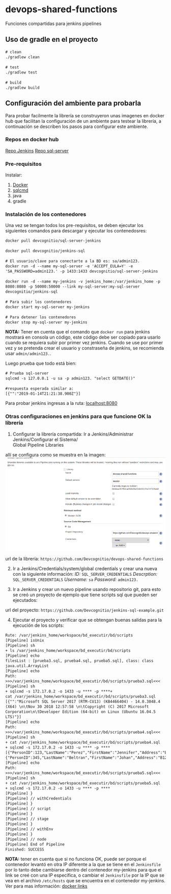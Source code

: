 # devops-shared-functions
Funciones compartidas para jenkins pipelines

## Uso de gradle en el proyecto
```shell
# clean
./gradlew clean

# test
./gradlew test

# build
./gradlew build
```

## Configuración del ambiente para probarla
Para probar facilmente la librería se construyeron unas imagenes en docker hub que facilitan la configuración de un ambiente para testear la librería, a continuación se describen los pasos para configurar este ambiente.

### Repos en docker hub
[Repo Jenkins](https://cloud.docker.com/u/devcognitio/repository/docker/devcognitio/jenkins-sql)
[Repo sql-server](https://cloud.docker.com/u/devcognitio/repository/docker/devcognitio/sql-server-jenkins)

### Pre-requisitos
Instalar:
1. [Docker](https://docs.docker.com/install/)
2. [sqlcmd](https://www.npmjs.com/package/sqlcmdjs)
3. java
4. gradle

### Instalación de los contenedores
Una vez se tengan todos los pre-requisitos, se deben ejecutar los siguientes comandos para descargar y ejecutar los contenedosres:
```shell
docker pull devcognitio/sql-server-jenkins

docker pull devcognitio/jenkins-sql

# El usuario/clave para conectarte a la BD es: sa/admin123.
docker run -d --name my-sql-server -e 'ACCEPT_EULA=Y' -e 'SA_PASSWORD=admin123.' -p 1433:1433 devcognitio/sql-server-jenkins

docker run -d --name my-jenkins -v jenkins_home:/var/jenkins_home -p 8080:8080 -p 50000:50000 --link my-sql-server:my-sql-server devcognitio/jenkins-sql

# Para subir los contenedores
docker start my-sql-server my-jenkins

# Para detener los contenedores
docker stop my-sql-server my-jenkins

```
**NOTA:** Tener en cuenta que el comando que `docker run` para jenkins mostrará en consola un código, este código debe ser copiado para usarlo cuando se requiera subir por primer vez jenkins.
Cuando se use por primer vez y se pretenda crear el usuario y constraseña de jenkins, se recomienda usar `admin/admin123.`.

Luego prueba que todo está bien:

```shell
# Prueba sql-server
sqlcmd -s 127.0.0.1 -u sa -p admin123. "select GETDATE()"

#respuesta esperada similar a:
[{"":"2019-01-14T21:21:38.900Z"}]

```
Para probar jenkins ingresas a la ruta: 
[localhost:8080](https://localhost:8080)

### Otras configuraciones en jenkins para que funcione OK la librería
1. Configurar la librería compartida: Ir a Jenkins/Administrar Jenkins/Configurar el Sistema/		
Global Pipeline Libraries

allí se configura como se muestra en la imagen:
![configuración librería compartida](images/libreria_jenkins.png "configuración librería compartida")

url de la librería: `https://github.com/Devcognitio/devops-shared-functions`

2. Ir a Jenkins/Credentials/system/global credentials y crear una nueva con la siguiente información:
*ID:* `SQL_SERVER_CREDENTIALS`
*Descrption:* `SQL_SERVER_CREDENTIALS`
*Username:* `sa`
*Password:* `admin123.`

3. Ir a Jenkins y crear un nuevo pipeline usando repositorio git, para esto se creó un proyecto de ejemplo que tiene scripts sql que pueden ser ejecutados:

url del proyecto: `https://github.com/Devcognitio/jenkins-sql-example.git`

4. Ejecutar el proyecto y verificar que se obtengan buenas salidas para la ejecución de los scripts:

```shell
Rute: /var/jenkins_home/workspace/bd_executir/bd/scripts
[Pipeline] isUnix
[Pipeline] sh
+ ls /var/jenkins_home/workspace/bd_executir/bd/scripts
[Pipeline] echo
filesList : [prueba3.sql, prueba4.sql, prueba5.sql], class: class java.util.ArrayList
[Pipeline] echo
Path: >>>/var/jenkins_home/workspace/bd_executir/bd/scripts/prueba3.sql<<<
[Pipeline] sh
+ sqlcmd -s 172.17.0.2 -o 1433 -u **** -p ****+ 
cat /var/jenkins_home/workspace/bd_executir/bd/scripts/prueba3.sql
[{"":"Microsoft SQL Server 2017 (RTM-CU13) (KB4466404) - 14.0.3048.4 (X64) \n\tNov 30 2018 12:57:58 \n\tCopyright (C) 2017 Microsoft Corporation\n\tDeveloper Edition (64-bit) on Linux (Ubuntu 16.04.5 LTS)"}]
[Pipeline] echo
Path: >>>/var/jenkins_home/workspace/bd_executir/bd/scripts/prueba4.sql<<<
[Pipeline] sh
+ cat /var/jenkins_home/workspace/bd_executir/bd/scripts/prueba4.sql
+ sqlcmd -s 172.17.0.2 -o 1433 -u **** -p ****
[{"PersonID":123,"LastName":"Perez","FirstName":"Jennifer","Address":"B123","City":"Medellin"},{"PersonID":345,"LastName":"Beltran","FirstName":"Johan","Address":"B123","City":"Lima"}]
[Pipeline] echo
Path: >>>/var/jenkins_home/workspace/bd_executir/bd/scripts/prueba5.sql<<<
[Pipeline] sh
+ cat /var/jenkins_home/workspace/bd_executir/bd/scripts/prueba5.sql
+ sqlcmd -s 172.17.0.2 -o 1433 -u **** -p ****
[Pipeline] }
[Pipeline] // withCredentials
[Pipeline] }
[Pipeline] // script
[Pipeline] }
[Pipeline] // stage
[Pipeline] }
[Pipeline] // withEnv
[Pipeline] }
[Pipeline] // node
[Pipeline] End of Pipeline
Finished: SUCCESS
```

**NOTA:** tener en cuenta que si no funciona OK, puede ser porque el contenedor levantó en otra IP diferente a la que se tiene en el `Jenkinsfile` por lo tanto debe cambiarse dentro del contenedor my-jenkins para que el link se creé con una IP específica, o cambiar el `Jenkinsfile` por la IP que se vea en el archivo `/etc/hosts` que se encuentra en el contenedor my-jenkins.
Ver para mas información: [docker links](https://docs.docker.com/network/links/)